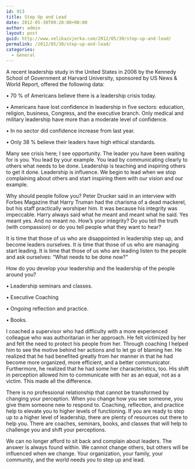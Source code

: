 ```yaml
---
id: 913
title: Step Up and Lead
date: 2012-05-30T09:20:00+00:00
author: admin
layout: post
guid: http://www.velikazvjerka.com/2012/05/30/step-up-and-lead/
permalink: /2012/05/30/step-up-and-lead/
categories:
  - General
---
```

A recent leadership study in the United States in 2006 by the Kennedy School of Government at Harvard University, sponsored by US News & World Report, offered the following data:
  
• 70 % of Americans believe there is a leadership crisis today.
  
• Americans have lost confidence in leadership in five sectors: education, religion, business, Congress, and the executive branch. Only medical and military leadership have more than a moderate level of confidence.
  
• In no sector did confidence increase from last year.
  
• Only 38 % believe their leaders have high ethical standards.
  
Many see crisis here; I see opportunity. The leader you have been waiting for is you. You lead by your example. You lead by communicating clearly to others what needs to be done. Leadership is teaching and inspiring others to get it done. Leadership is influence. We begin to lead when we stop complaining about others and start inspiring them with our vision and our example.

Why should people follow you? Peter Drucker said in an interview with Forbes Magazine that Harry Truman had the charisma of a dead mackerel, but his staff practically worshiper him. It was because his integrity was impeccable. Harry always said what he meant and meant what he said. Yes meant yes. And no meant no. How&#8217;s your integrity? Do you tell the truth (with compassion) or do you tell people what they want to hear?

It is time that those of us who are disappointed in leadership step up, and become leaders ourselves. It is time that those of us who are managing start leading. It is time that those of us who are leading listen to the people and ask ourselves: &#8220;What needs to be done now?&#8221;

How do you develop your leadership and the leadership of the people around you?

• Leadership seminars and classes.

• Executive Coaching

• Ongoing reflection and practice.

• Books.

I coached a supervisor who had difficulty with a more experienced colleague who was authoritarian in her approach. He felt victimized by her and felt the need to protect his people from her. Through coaching I helped him to see the motive behind her actions and to let go of blaming her. He realized that he had benefited greatly from her manner in that he had become more organized, more efficient, and a better communicator. Furthermore, he realized that he had some her characteristics, too. His shift in perception allowed him to communicate with her as an equal, not as a victim. This made all the difference.

There is no professional relationship that cannot be transformed by changing your perception. When you change how you see someone, you give them someone new to respond to. Coaching, reflection, and practice help to elevate you to higher levels of functioning. If you are ready to step up to a higher level of leadership, there are plenty of resources out there to help you. There are coaches, seminars, books, and classes that will help to challenge you and shift your perceptions.

We can no longer afford to sit back and complain about leaders. The answer is always found within. We cannot change others, but others will be influenced when we change. Your organization, your family, your community, and the world needs you to step up and lead.